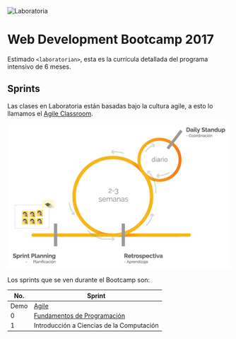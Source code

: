 ![Laboratoria](http://laboratoria.la/app/assets/img/logo_laboratoria-09.svg)
# Web Development Bootcamp 2017

Estimado `<laboratorian>`, esta es la currícula detallada del programa intensivo de 6 meses.

## Sprints

Las clases en Laboratoria están basadas bajo la cultura agile, a esto lo llamamos el [Agile Classroom](https://medium.com/laboratoria/the-agile-classroom-embracing-an-agile-mindset-in-education-ae0f19e801f3#.axndrsvx7).

![Sprint @ Laboratoria](./images/sprint-agile-classroom.png)

Los sprints que se ven durante el Bootcamp son:

No.  | Sprint
---- | ------
Demo | [Agile](./sprint-demo/README.md)
0    | [Fundamentos de Programación](./sprint-0/README.md)
1    | Introducción a Ciencias de la Computación